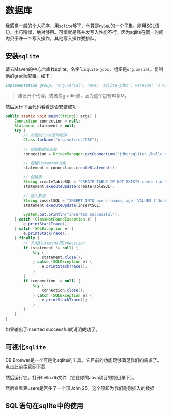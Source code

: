 # 数据库

我感觉一般的个人程序，用`sqlite`够了，他算是`MySQL`的一个子集。能用SQL语句，小巧精悍，绝对够用。可惜就是高并发写入性能不行，因为sqlite在同一时间内只予许一个写入操作，其他写入操作要排队。

## 安装`sqlite`

请去Maven的中心仓库找sqlite。名字叫`sqlite-jdbc`，组织是`org.xerial`。复制他的gradle配置。如下：

```md
implementation group: 'org.xerial', name: 'sqlite-jdbc', version: '3.42.0.0'
```

>建议开个代理，或者换gradle源，因为这个包有10多M。

然后运行下面代码看看是否安装成功

```java
public static void main(String[] args) {
    Connection connection = null;
    Statement statement = null;
    try {
        // 加载SQLite驱动程序
        Class.forName("org.sqlite.JDBC");

        // 创建数据库连接
        connection = DriverManager.getConnection("jdbc:sqlite:./hello.db");

        // 创建Statement对象
        statement = connection.createStatement();

        // 创建表
        String createTableSQL = "CREATE TABLE IF NOT EXISTS users (id INTEGER PRIMARY KEY AUTOINCREMENT, name TEXT, age INTEGER)";
        statement.executeUpdate(createTableSQL);

        // 插入数据
        String insertSQL = "INSERT INTO users (name, age) VALUES ('John', 25)";
        statement.executeUpdate(insertSQL);

        System.out.println("inserted successful");
    } catch (ClassNotFoundException e) {
        e.printStackTrace();
    } catch (SQLException e) {
        e.printStackTrace();
    } finally {
        // 关闭Statement和Connection
        if (statement != null) {
            try {
                statement.close();
            } catch (SQLException e) {
                e.printStackTrace();
            }
        }
        if (connection != null) {
            try {
                connection.close();
            } catch (SQLException e) {
                e.printStackTrace();
            }
        }
    }
}
```

如果输出了inserted successful就说明成功了。

## 可视化`sqlite`

DB Broswer是一个可是化sqlite的工具。它目前的功能足够满足我们的需求了。[点击此前往官网下载](https://sqlitebrowser.org/dl/)

然后运行它。打开hello.db文件（它在你的Java项目的跟目录下）。

然后查看表users是否多了一个项John 25。这个项即为我们刚刚插入的数据

## SQL语句在sqlite中的使用
